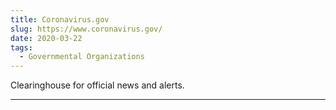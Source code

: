 ```yaml
---
title: Coronavirus.gov
slug: https://www.coronavirus.gov/
date: 2020-03-22
tags:
  - Governmental Organizations
---
```


Clearinghouse for official news and alerts.

---
